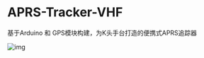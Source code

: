 # APRS-Tracker-VHF
基于Arduino 和 GPS模块构建，为K头手台打造的便携式APRS追踪器

![img]("https://github.com/kbdancer/APRS-Tracker-VHF/blob/main/vhf.jpg")